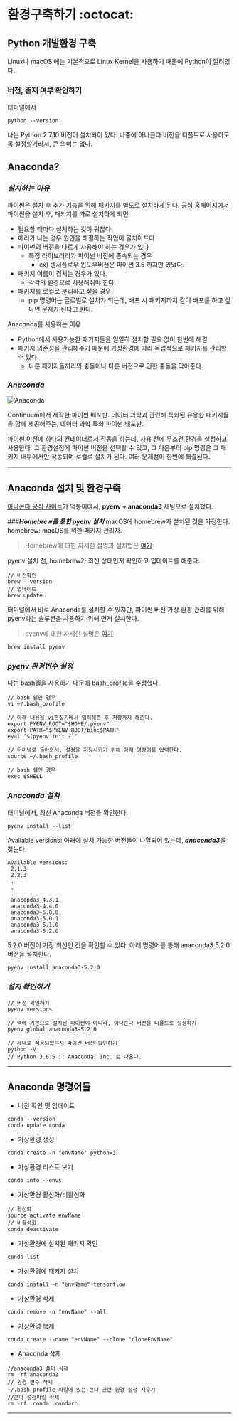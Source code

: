 # 환경구축하기 :octocat:

## Python 개발환경 구축

Linux나 macOS 에는 기본적으로 Linux Kernel을 사용하기 때문에 Python이 깔려있다.

### 버전, 존재 여부 확인하기
터미널에서
```
python --version
```

나는 Python 2.7.10 버전이 설치되어 있다.
나중에 아나콘다 버전을 디폴트로 사용하도록 설정할거라서, 큰 의미는 없다.

## Anaconda?
### ***설치하는 이유***
파이썬은 설치 후 추가 기능을 위해 패키지를 별도로 설치하게 된다.
공식 홈페이지에서 파이썬을 설치 후, 패키지를 따로 설치하게 되면
- 필요할 때마다 설치하는 것이 귀찮다
- 에러가 나는 경우 원인을 해결하는 작업이 골치아프다
- 파이썬의 버전을 다르게 사용해야 하는 경우가 있다
	- 특정 라이브러리가 파이썬 버전에 종속되는 경우
		- ex) 텐서플로우 윈도우버전은 파이썬 3.5 까지만 있었다.
- 패키지 이름이 겹치는 경우가 있다.
	- 각각의 환경으로 사용해줘야 한다.
- 패키지를 로컬로 분리하고 싶을 경우
	- pip 명령어는 글로벌로 설치가 되는데, 배포 시 패키지까지 같이 배포를 하고 싶다면 문제가 된다고 한다.

Anaconda를 사용하는 이유
- Python에서 사용가능한 패키지들을 일일히 설치할 필요 없이 한번에 해결
- 패키지 의존성을 관리해주기 때문에 가상환경에 따라 독립적으로 패키지를 관리할 수 있다.
	- 다른 패키지들끼리의 충돌이나 다른 버전으로 인한 충돌을 막아준다.


### ***Anaconda***
![Anaconda](https://upload.wikimedia.org/wikipedia/en/c/cd/Anaconda_Logo.png)

Continuum에서 제작한 파이썬 배포판.
데이터 과학과 관련해 특화된 유용한 패키지들을 함께 제공해주는, 데이터 과학 특화 파이썬 배포판.

파이썬 이전에 하나의 컨테이너로서 작동을 하는데, 사용 전에 무조건 환경을 설정하고 사용한다.
그 환경설정에 파이썬 버전을 선택할 수 있고, 그 다음부터 pip 명령은 그 패키지 내부에서만 작동되며 로컬로 설치가 된다.
여러 문제점이 한번에 해결된다.

* * * 

## Anaconda 설치 및 환경구축
[아나콘다 공식 사이트](https://www.anaconda.com/enterprise/)가 먹통이여서, **pyenv + anaconda3** 세팅으로 설치했다.

###***Homebrew를 통한 pyenv 설치***
macOS에 homebrew가 설치된 것을 가정한다.
homebrew: macOS를 위한 패키지 관리자. 
> Homebrew에 대한 자세한 설명과 설치법은 [여기](https://blog.naver.com/sarang2594/221246170677)

pyenv 설치 전, homebrew가 최신 상태인지 확인하고 업데이트를 해준다.
```
// 버전확인
brew --version
// 업데이트
brew update
```

터미널에서 바로 Anaconda를 설치할 수 있지만, 파이썬 버전 가상 환경 관리를 위해 pyenv라는 솔루션을 사용하기 위해 먼저 설치한다.
>pyenv에 대한 자세한 설명은 [여기](https://skyoo2003.github.io/post/2017/04/02/manage-python-using-pyenv)

```
brew install pyenv
```

### ***pyenv 환경변수 설정***
나는 bash쉘을 사용하기 때문에 bash_profile을 수정했다.
```
// bash 쉘인 경우
vi ~/.bash_profile

// 아래 내용을 vi편집기에서 입력해준 후 저장까지 해준다.
export PYENV_ROOT="$HOME/.pyenv"
export PATH="$PYENV_ROOT/bin:$PATH"
eval "$(pyenv init -)"

// 터미널로 돌아와서, 설정을 저장시키기 위해 아래 명령어를 입력한다.
source ~/.bash_profile

// bash 쉘인 경우
exec $SHELL
```

### ***Anaconda 설치***
터미널에서, 최신 Anaconda 버전을 확인한다.
```
pyenv install --list
```

Available versions: 아래에 설치 가능한 버전들이 나열되어 있는데,
***anaconda3***을 찾는다.

```
Available versions:
 2.1.3
 2.2.3
 .
 .
 .
 anaconda3-4.3.1
 anaconda3-4.4.0
 anaconda3-5.0.0
 anaconda3-5.0.1
 anaconda3-5.1.0
 anaconda3-5.2.0
```

5.2.0 버전이 가장 최신인 것을 확인할 수 있다.
아래 명령어를 통해 anaconda3 5.2.0 버전을 설치한다.

```
pyenv install anaconda3-5.2.0
```

### ***설치 확인하기***
```
// 버전 확인하기
pyenv versions

// 맥에 기본으로 설치된 파이썬이 아니라, 아나콘다 버전을 디폴트로 설정하기
pyenv global anaconda3-5.2.0

// 제대로 적용되었는지 파이썬 버전 확인하기
python -V
// Python 3.6.5 :: Anaconda, Inc. 로 나온다.
```
* * *
## Anaconda 명령어들
- 버전 확인 및 업데이트
```
conda --version
conda update conda
```
- 가상환경 생성
```
conda create -n "envName" python=3
```
- 가상환경 리스트 보기
```
conda info --envs
```
- 가상환경 활성화/비활성화
```
// 활성화
source activate envName
// 비활성화
conda deactivate
```
- 가상환경에 설치된 패키지 확인
```
conda list
```
- 가상환경에 패키지 설치
```
conda install -n "envName" tensorflow
```
- 가상환경 삭제
```
conda remove -n "envName" --all
```
- 가상환경 복제
```
conda create --name "envName" --clone "cloneEnvName"
```
- Anaconda 삭제
```
//anaconda3 폴더 삭제
rm -rf anaconda3
// 환경 변수 삭제
~/.bash_profile 파일에 있는 콘다 관련 환경 설정 지우기
//콘다 설정파일 삭제
rm -rf .conda .condarc
```

* * *


